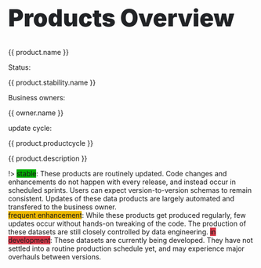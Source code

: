 <h1 style="font-size:3rem; margin:0 0 2rem 0; font-weight:900; color:#212326;">
Products Overview
</h1>
<div id="data-products" class="card-deck">
    <div v-for="product in products" 
        :key="product.name"
        class="card mb-3" style="min-width: 16rem;">
        <div class="card-header">
            <a :href="product.link">
                    <span class="product-name">
                        {{ product.name }}
                    </span>
                </a>
            <a :href="product.repo">
                <i class="fab fa-github fa-lg" style="color:#212326; margin: 0 0 2px 0;"></i>
            </a>
        </div>
        <div class="card-body">
            <div>
                <div>
                    <p class='product-labelname'>Status:</p>
                    <span 
                        v-bind:style="{background: product.stability.color}" 
                        class="label"
                    >
                        {{ product.stability.name }}
                    </span>
                </div>
                <div>
                    <p class="product-labelname">Business owners:</p>
                    <span
                        v-for="owner in product.businessowner"
                        v-bind:style="{background: owner.color}"
                        class="label"
                    >
                        {{ owner.name }}
                    </span>
                </div>
                <div>
                    <p class="product-labelname">update cycle:</p>
                    <span class="label">{{  product.productcycle }}</span>
                </div>
            </div>
            <p class="description">
                {{ product.description }}
            </p>
        </div>
    </div>
</div>

!> <span class="label" style="background:#00ae00">stable</span>: These products are routinely updated. Code changes and enhancements do not happen with every release, and instead occur in scheduled sprints. Users can expect version-to-version schemas to remain consistent. Updates of these data products are largely automated and transfered to the business owner.  
<span class="label" style="background:#edb700">frequent enhancement</span>: While these products get produced regularly, few updates occur without hands-on tweaking of the code. The production of these datasets are still closely controlled by data engineering.
<span class="label" style="background:#d73a49">in development</span>: These datasets are currently being developed. They have not settled into a routine production schedule yet, and may experience major overhauls between versions.    

<script>
    var edm = {name:'DCP EDM', color:'#0366d6'}
    var hed = {name:'DCP HED', color:'#ff006a'}
    var dcas = {name:'DCAS', color:'#c300ff'}
    var stable = {name:'stable', color:'#00ae00'}
    var developing = {name:'in development', color:'#d73a49'}
    var enhancing = {name:'frequent enhancement', color:'#edb700'}
    var dataProducts = new Vue({
        el: '#data-products',
        data: {
            products: [
            {
                name: 'PLUTO',
                description: 'Contains over seventy tax lot, building, and geographic/political/administrative characteristics for NYC lots. \
                MapPLUTO is a combination of these attributes with the DOF Digital Tax Map, and is designed for GIS users.',
                businessowner: [edm],
                productcycle: 'Monthly',
                stability: stable,
                geometry: 'polygon',
                repo: 'https://github.com/NYCPlanning/db-pluto',
                link: '#/_content/pluto'
            },
            {
                name: 'COLP',
                description: 'City Owned and Leased Properties: Contains property-level information about use, owning/leasing agency, location, and tenent agreements. Built from the DCAS Integrated Property Information System',
                businessowner: [edm, dcas],
                productcycle: 'NA',
                stability: developing,
                geometry: 'point',
                repo: 'https://github.com/NYCPlanning/db-colp',
                link: '#/_content/colp'
            },
            {
                name: 'Facilities Database',
                description: 'Location and characteristics and categorization of more than 35,000 public facilities in NYC. This data is a standardized aggregation of other public datasets.',
                businessowner: [edm],
                productcycle: 'Quarterly',
                stability: enhancing,
                geometry: 'point',
                repo: 'https://github.com/NYCPlanning/db-facilities',
                link: '#/_content/facilities'
            },
            {
                name: 'Developments Database',
                description: 'Contains information about new building, demolitions, and alterations of buildings occuring since the 2010 Census. The purpose of this dataset is to capture development and residential growth over time. The primary input for this dataset is DOB jobs and occupancy data.',
                businessowner: [edm, hed],
                productcycle: 'Bianually',
                stability: enhancing,
                geometry: 'point',
                repo: 'https://github.com/NYCPlanning/db-facilities',
                link: '#/_content/facilities'
            }
        ]}
    })
</script>
